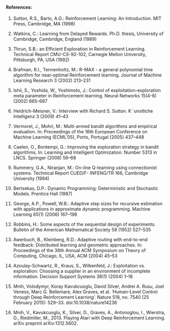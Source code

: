 #### References:

1.   Sutton, R.S., Barto, A.G.: Reinforcement  Learning: An Introduction. MIT Press, Cambridge, MA (1998)

2.  Watkins, C.: Learning from Delayed Rewards. Ph.D. thesis, University of Cambridge, Cambridge, England (1989)

3.  Thrun, S.B.: an Efficient Exploration in Reinforcement Learning. Technical Report CMU-CS-92-102, Carnegie Mellon University, Pittsburgh, PA, USA (1992)

4.  Brafman, R.I., Tennenholtz, M.: R-MAX - a general polynomial time algorithm for near-optimal Reinforcement learning. Journal of Machine Learning Research 3 (2002) 213–231

5.  Ishii, S., Yoshida, W., Yoshimoto, J.: Control of exploitation-exploration meta parameter in Reinforcement learning. Neural Networks 15(4-6) (2002) 665–687

6.  Heidrich-Meisner, V.: Interview with Richard S. Sutton. K¨unstliche Intelligenz 3 (2009) 41–43

7.  Vermorel, J., Mohri, M.: Multi-armed bandit algorithms and empirical evaluation. In: Proceedings of the 16th European Conference on Machine Learning (ECML’05), Porto, Portugal (2005) 437–448

8.  Caelen, O., Bontempi, G.: Improving the exploration strategy in bandit algorithms. In: Learning and Intelligent Optimization. Number 5313 in LNCS. Springer (2008) 56–68

9.  Rummery, G.A., Niranjan, M.: On-line Q-learning using connectionist systems. Technical Report CUED/F-
INFENG/TR 166, Cambridge University (1994)

10. Bertsekas, D.P.: Dynamic Programming: Deterministic and Stochastic Models. Prentice Hall (1987)

11. George, A.P., Powell, W.B.: Adaptive step sizes for recursive estimation with applications in approximate dynamic programming. Machine Learning 65(1) (2006) 167–198

12. Robbins, H.: Some aspects of the sequential design of experiments. Bulletin of the American Mathematical Society 58 (1952) 527–535

13. Awerbuch, B., Kleinberg, R.D.: Adaptive routing with end-to-end feedback: Distributed learning and geometric approaches. In: Proceedings of the 36th Annual ACM Symposium on Theory of Computing, Chicago, IL, USA, ACM (2004) 45–53

14. Azoulay-Schwartz, R., Kraus, S., Wilkenfeld, J.: Exploitation vs. exploration: Choosing a supplier in an environment of incomplete information. Decision Support Systems 38(1) (2004) 1–18

15. Mnih, Volodymyr, Koray Kavukcuoglu, David Silver, Andrei A. Rusu, Joel Veness, Marc G. Bellemare, Alex Graves, et al. ‘Human-Level Control through Deep Reinforcement  Learning’. Nature 518, no. 7540 (25 February 2015): 529–33. doi:10.1038/nature14236

16. Mnih, V., Kavukcuoglu, K., Silver, D., Graves, A., Antonoglou, I., Wierstra, D., Riedmiller, M., 2013. Playing Atari with Deep Reinforcement  Learning. arXiv preprint arXiv:1312.5602.
